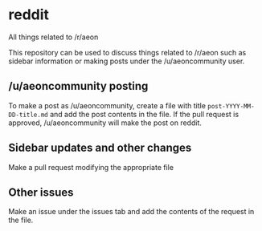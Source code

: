 # reddit

All things related to /r/aeon

This repository can be used to discuss things related to /r/aeon such as sidebar information or making posts under the /u/aeoncommunity user. 

## /u/aeoncommunity posting

To make a post as /u/aeoncommunity, create a file with title `post-YYYY-MM-DD-title.md` and add the post contents in the file. 
If the pull request is approved, /u/aeoncommunity will make the post on reddit. 

## Sidebar updates and other changes

Make a pull request modifying the appropriate file

## Other issues

Make an issue under the issues tab and add the contents of the request in the file. 
